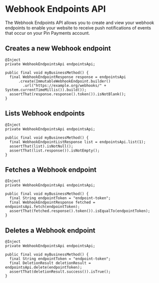 # Webhook Endpoints API

The Webhook Endpoints API allows you to create and view your webhook endpoints to enable your website to receive push notifications of events that occur on your Pin Payments account.

## Creates a new Webhook endpoint

```
@Inject
private WebhookEndpointsApi endpointsApi;

public final void myBusinessMethod() {
  final WebhookEndpointResponse response = endpointsApi
      .create(ImmutableWebhookEndpoint.builder()
        .url("https://example.org/webhooks/" + System.currentTimeMillis()).build());
  assertThat(response.response().token()).isNotBlank();
}
```

## Lists Webhook endpoints

```
@Inject
private WebhookEndpointsApi endpointsApi;

public final void myBusinessMethod() {
  final WebhookEndpointListResponse list = endpointsApi.list(1);
  assertThat(list).isNotNull();
  assertThat(list.response()).isNotEmpty();
}
```

## Fetches a Webhook endpoint

```
@Inject
private WebhookEndpointsApi endpointsApi;

public final void myBusinessMethod() {
  final String endpointToken = "endpoint-token";
  final WebhookEndpointResponse fetched = endpointsApi.fetch(endpointToken);
  assertThat(fetched.response().token()).isEqualTo(endpointToken);
}
```

## Deletes a Webhook endpoint

```
@Inject
private WebhookEndpointsApi endpointsApi;

public final void myBusinessMethod() {
  final String endpointToken = "endpoint-token";
  final DeletionResult deletionResult = endpointsApi.delete(endpointToken);
  assertThat(deletionResult.success()).isTrue();
}
```
